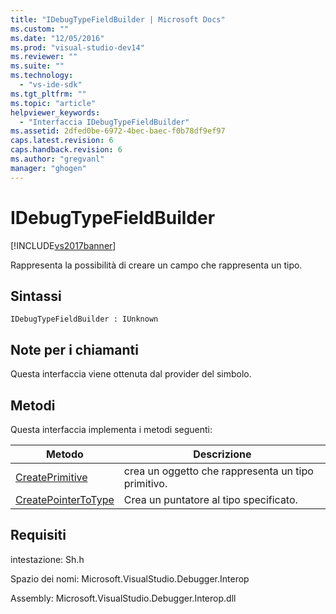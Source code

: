 ```yaml
---
title: "IDebugTypeFieldBuilder | Microsoft Docs"
ms.custom: ""
ms.date: "12/05/2016"
ms.prod: "visual-studio-dev14"
ms.reviewer: ""
ms.suite: ""
ms.technology: 
  - "vs-ide-sdk"
ms.tgt_pltfrm: ""
ms.topic: "article"
helpviewer_keywords: 
  - "Interfaccia IDebugTypeFieldBuilder"
ms.assetid: 2dfed0be-6972-4bec-baec-f0b78df9ef97
caps.latest.revision: 6
caps.handback.revision: 6
ms.author: "gregvanl"
manager: "ghogen"
---
```

# IDebugTypeFieldBuilder
[!INCLUDE[vs2017banner](../../../code-quality/includes/vs2017banner.md)]

Rappresenta la possibilità di creare un campo che rappresenta un tipo.  
  
## Sintassi  
  
```  
IDebugTypeFieldBuilder : IUnknown  
```  
  
## Note per i chiamanti  
 Questa interfaccia viene ottenuta dal provider del simbolo.  
  
## Metodi  
 Questa interfaccia implementa i metodi seguenti:  
  
|Metodo|Descrizione|  
|------------|-----------------|  
|[CreatePrimitive](../../../extensibility/debugger/reference/idebugtypefieldbuilder-createprimitive.md)|crea un oggetto che rappresenta un tipo primitivo.|  
|[CreatePointerToType](../../../extensibility/debugger/reference/idebugtypefieldbuilder-createpointertotype.md)|Crea un puntatore al tipo specificato.|  
  
## Requisiti  
 intestazione: Sh.h  
  
 Spazio dei nomi: Microsoft.VisualStudio.Debugger.Interop  
  
 Assembly: Microsoft.VisualStudio.Debugger.Interop.dll